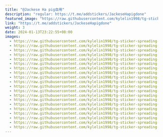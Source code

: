 ```yaml
---
title: "@Jackese Ha pig自用"
description: "regular: https://t.me/addstickers/JackeseHapigdone"
featured_image: "https://raw.githubusercontent.com/kylelin1998/tg-sticker-spreading-worldwide-images/main/img/614566f0-7de1-419b-a8b6-6e38af3b43fd.jpg"
link: "https://t.me/addstickers/JackeseHapigdone"
weight: 3
date: 2024-01-13T23:22:55+08:00
images:
  - https://raw.githubusercontent.com/kylelin1998/tg-sticker-spreading-worldwide-images/main/img/614566f0-7de1-419b-a8b6-6e38af3b43fd.jpg
  - https://raw.githubusercontent.com/kylelin1998/tg-sticker-spreading-worldwide-images/main/img/c659b65c-5416-48ac-8419-43bf678eb092.jpg
  - https://raw.githubusercontent.com/kylelin1998/tg-sticker-spreading-worldwide-images/main/img/d1e4a26f-2a56-4450-8ece-73569e8f59ce.jpg
  - https://raw.githubusercontent.com/kylelin1998/tg-sticker-spreading-worldwide-images/main/img/f074e879-3383-49ae-a020-bb4a60bac71e.jpg
  - https://raw.githubusercontent.com/kylelin1998/tg-sticker-spreading-worldwide-images/main/img/30799693-31bc-44cc-91a2-39cf87990d03.jpg
  - https://raw.githubusercontent.com/kylelin1998/tg-sticker-spreading-worldwide-images/main/img/4e7cb66f-42f7-4e78-b022-5bd53a9019a0.jpg
  - https://raw.githubusercontent.com/kylelin1998/tg-sticker-spreading-worldwide-images/main/img/31172556-432d-443d-ac66-84240950fe30.jpg
  - https://raw.githubusercontent.com/kylelin1998/tg-sticker-spreading-worldwide-images/main/img/5543556b-0990-4c7c-b33b-c9b5af067212.jpg
  - https://raw.githubusercontent.com/kylelin1998/tg-sticker-spreading-worldwide-images/main/img/1e5783fe-2355-4423-b922-cec959d542b9.jpg
  - https://raw.githubusercontent.com/kylelin1998/tg-sticker-spreading-worldwide-images/main/img/369490ed-8f4e-4a1b-ad8a-129aa2830c68.jpg
  - https://raw.githubusercontent.com/kylelin1998/tg-sticker-spreading-worldwide-images/main/img/a8ad1f79-24a9-449a-bb75-43fb2d1297ef.jpg
  - https://raw.githubusercontent.com/kylelin1998/tg-sticker-spreading-worldwide-images/main/img/d42cdf1c-511b-48a2-97e4-2aece3ec72d1.jpg
  - https://raw.githubusercontent.com/kylelin1998/tg-sticker-spreading-worldwide-images/main/img/b3359df1-754f-439e-8e17-a97e85e602fe.jpg
  - https://raw.githubusercontent.com/kylelin1998/tg-sticker-spreading-worldwide-images/main/img/8b7b9ac9-71f0-4312-906a-39bd7e7e7c48.jpg
  - https://raw.githubusercontent.com/kylelin1998/tg-sticker-spreading-worldwide-images/main/img/ff6ba428-7f2f-4a1c-bfdf-c61a7a4d1b94.jpg
  - https://raw.githubusercontent.com/kylelin1998/tg-sticker-spreading-worldwide-images/main/img/49bcf29d-a5e8-48ae-b0a4-9b9385c9435d.jpg
  - https://raw.githubusercontent.com/kylelin1998/tg-sticker-spreading-worldwide-images/main/img/be3c244f-c335-459e-b8d8-7d7fe3b1a4ac.jpg
  - https://raw.githubusercontent.com/kylelin1998/tg-sticker-spreading-worldwide-images/main/img/39874fe8-53a1-4340-ba28-9c802ade6aa0.jpg
  - https://raw.githubusercontent.com/kylelin1998/tg-sticker-spreading-worldwide-images/main/img/2ac75155-505d-45ef-96a9-df7df604e102.jpg
  - https://raw.githubusercontent.com/kylelin1998/tg-sticker-spreading-worldwide-images/main/img/1db4c0c9-2d72-4334-9796-cb1681e026c2.jpg
---
```

